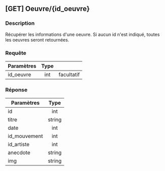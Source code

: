 ﻿---
id: Get oeuvre
hide_title: \[GET\] Oeuvre/\{id_oeuvre\}
---
## \[GET\] Oeuvre/\{id_oeuvre\}

### Description

Récupérer les informations d'une oeuvre.
Si aucun id n'est indiqué, toutes les oeuvres seront retournées.

### Requête

| Paramètres       |Type      ||
| ------------- | :-----------: | -----: |
| id_oeuvre      | int | facultatif |


### Réponse

| Paramètres       |Type      |
| ------------- | :-----------: |
| id      | int |  
| titre    |   string    |
| date    |   int    |
| id_mouvement     |   int    |
| id_artiste     |   int    |
| anecdote     |   string    |
| img     |   string    |


